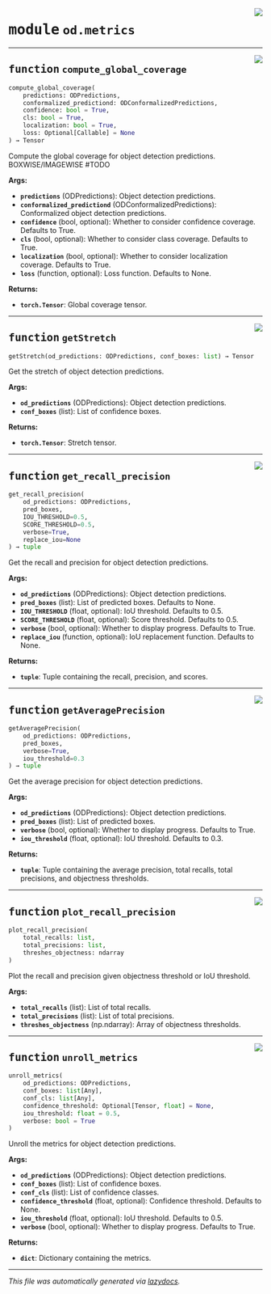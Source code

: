 <!-- markdownlint-disable -->

<a href="https://github.com/leoandeol/cods/blob/main/cods/od/metrics.py#L0"><img align="right" style="float:right;" src="https://img.shields.io/badge/-source-cccccc?style=flat-square"></a>

# <kbd>module</kbd> `od.metrics`





---

<a href="https://github.com/leoandeol/cods/blob/main/cods/od/metrics.py#L16"><img align="right" style="float:right;" src="https://img.shields.io/badge/-source-cccccc?style=flat-square"></a>

## <kbd>function</kbd> `compute_global_coverage`

```python
compute_global_coverage(
    predictions: ODPredictions,
    conformalized_predictiond: ODConformalizedPredictions,
    confidence: bool = True,
    cls: bool = True,
    localization: bool = True,
    loss: Optional[Callable] = None
) → Tensor
```

Compute the global coverage for object detection predictions. BOXWISE/IMAGEWISE #TODO 



**Args:**
 
 - <b>`predictions`</b> (ODPredictions):  Object detection predictions. 
 - <b>`conformalized_predictiond`</b> (ODConformalizedPredictions):  Conformalized object detection predictions. 
 - <b>`confidence`</b> (bool, optional):  Whether to consider confidence coverage. Defaults to True. 
 - <b>`cls`</b> (bool, optional):  Whether to consider class coverage. Defaults to True. 
 - <b>`localization`</b> (bool, optional):  Whether to consider localization coverage. Defaults to True. 
 - <b>`loss`</b> (function, optional):  Loss function. Defaults to None. 



**Returns:**
 
 - <b>`torch.Tensor`</b>:  Global coverage tensor. 


---

<a href="https://github.com/leoandeol/cods/blob/main/cods/od/metrics.py#L106"><img align="right" style="float:right;" src="https://img.shields.io/badge/-source-cccccc?style=flat-square"></a>

## <kbd>function</kbd> `getStretch`

```python
getStretch(od_predictions: ODPredictions, conf_boxes: list) → Tensor
```

Get the stretch of object detection predictions. 



**Args:**
 
 - <b>`od_predictions`</b> (ODPredictions):  Object detection predictions. 
 - <b>`conf_boxes`</b> (list):  List of confidence boxes. 



**Returns:**
 
 - <b>`torch.Tensor`</b>:  Stretch tensor. 


---

<a href="https://github.com/leoandeol/cods/blob/main/cods/od/metrics.py#L125"><img align="right" style="float:right;" src="https://img.shields.io/badge/-source-cccccc?style=flat-square"></a>

## <kbd>function</kbd> `get_recall_precision`

```python
get_recall_precision(
    od_predictions: ODPredictions,
    pred_boxes,
    IOU_THRESHOLD=0.5,
    SCORE_THRESHOLD=0.5,
    verbose=True,
    replace_iou=None
) → tuple
```

Get the recall and precision for object detection predictions. 



**Args:**
 
 - <b>`od_predictions`</b> (ODPredictions):  Object detection predictions. 
 - <b>`pred_boxes`</b> (list):  List of predicted boxes. Defaults to None. 
 - <b>`IOU_THRESHOLD`</b> (float, optional):  IoU threshold. Defaults to 0.5. 
 - <b>`SCORE_THRESHOLD`</b> (float, optional):  Score threshold. Defaults to 0.5. 
 - <b>`verbose`</b> (bool, optional):  Whether to display progress. Defaults to True. 
 - <b>`replace_iou`</b> (function, optional):  IoU replacement function. Defaults to None. 



**Returns:**
 
 - <b>`tuple`</b>:  Tuple containing the recall, precision, and scores. 


---

<a href="https://github.com/leoandeol/cods/blob/main/cods/od/metrics.py#L196"><img align="right" style="float:right;" src="https://img.shields.io/badge/-source-cccccc?style=flat-square"></a>

## <kbd>function</kbd> `getAveragePrecision`

```python
getAveragePrecision(
    od_predictions: ODPredictions,
    pred_boxes,
    verbose=True,
    iou_threshold=0.3
) → tuple
```

Get the average precision for object detection predictions. 



**Args:**
 
 - <b>`od_predictions`</b> (ODPredictions):  Object detection predictions. 
 - <b>`pred_boxes`</b> (list):  List of predicted boxes. 
 - <b>`verbose`</b> (bool, optional):  Whether to display progress. Defaults to True. 
 - <b>`iou_threshold`</b> (float, optional):  IoU threshold. Defaults to 0.3. 



**Returns:**
 
 - <b>`tuple`</b>:  Tuple containing the average precision, total recalls, total precisions, and objectness thresholds. 


---

<a href="https://github.com/leoandeol/cods/blob/main/cods/od/metrics.py#L236"><img align="right" style="float:right;" src="https://img.shields.io/badge/-source-cccccc?style=flat-square"></a>

## <kbd>function</kbd> `plot_recall_precision`

```python
plot_recall_precision(
    total_recalls: list,
    total_precisions: list,
    threshes_objectness: ndarray
)
```

Plot the recall and precision given objectness threshold or IoU threshold. 



**Args:**
 
 - <b>`total_recalls`</b> (list):  List of total recalls. 
 - <b>`total_precisions`</b> (list):  List of total precisions. 
 - <b>`threshes_objectness`</b> (np.ndarray):  Array of objectness thresholds. 


---

<a href="https://github.com/leoandeol/cods/blob/main/cods/od/metrics.py#L260"><img align="right" style="float:right;" src="https://img.shields.io/badge/-source-cccccc?style=flat-square"></a>

## <kbd>function</kbd> `unroll_metrics`

```python
unroll_metrics(
    od_predictions: ODPredictions,
    conf_boxes: list[Any],
    conf_cls: list[Any],
    confidence_threshold: Optional[Tensor, float] = None,
    iou_threshold: float = 0.5,
    verbose: bool = True
)
```

Unroll the metrics for object detection predictions. 



**Args:**
 
 - <b>`od_predictions`</b> (ODPredictions):  Object detection predictions. 
 - <b>`conf_boxes`</b> (list):  List of confidence boxes. 
 - <b>`conf_cls`</b> (list):  List of confidence classes. 
 - <b>`confidence_threshold`</b> (float, optional):  Confidence threshold. Defaults to None. 
 - <b>`iou_threshold`</b> (float, optional):  IoU threshold. Defaults to 0.5. 
 - <b>`verbose`</b> (bool, optional):  Whether to display progress. Defaults to True. 



**Returns:**
 
 - <b>`dict`</b>:  Dictionary containing the metrics. 




---

_This file was automatically generated via [lazydocs](https://github.com/ml-tooling/lazydocs)._
